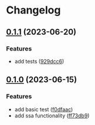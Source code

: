 # Changelog

## [0.1.1](https://github.com/SafinWasi/loki/compare/v0.1.0...v0.1.1) (2023-06-20)


### Features

* add tests ([929dcc6](https://github.com/SafinWasi/loki/commit/929dcc6827fd6a00bf30a306f426710359956c85))

## [0.1.0](https://github.com/SafinWasi/loki/compare/0.0.1...v0.1.0) (2023-06-15)


### Features

* add basic test ([f0dfaac](https://github.com/SafinWasi/loki/commit/f0dfaac0ce040eee2212878a10df6c9487c06727))
* add ssa functionality ([ff73db9](https://github.com/SafinWasi/loki/commit/ff73db98144f138daf921b2b3602ee2ef08d37aa))
